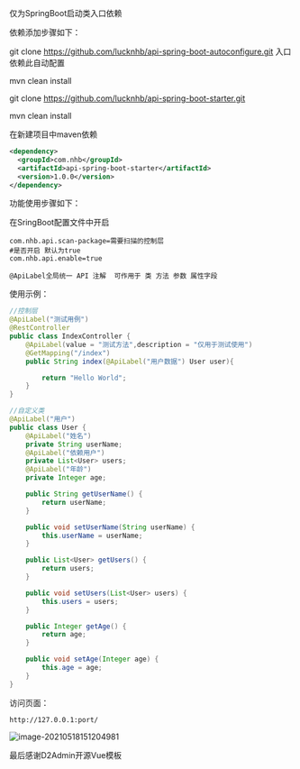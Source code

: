 仅为SpringBoot启动类入口依赖

依赖添加步骤如下：

git clone  https://github.com/lucknhb/api-spring-boot-autoconfigure.git     入口依赖此自动配置

mvn  clean  install

git clone https://github.com/lucknhb/api-spring-boot-starter.git

mvn  clean  install

在新建项目中maven依赖

```xml
<dependency>
  <groupId>com.nhb</groupId>
  <artifactId>api-spring-boot-starter</artifactId>
  <version>1.0.0</version>
</dependency>
```

功能使用步骤如下：

在SringBoot配置文件中开启

```properties
com.nhb.api.scan-package=需要扫描的控制层
#是否开启 默认为true
com.nhb.api.enable=true  
```

```wiki
@ApiLabel全局统一 API 注解  可作用于 类 方法 参数 属性字段
```

使用示例：

```java
//控制层
@ApiLabel("测试用例")
@RestController
public class IndexController {
    @ApiLabel(value = "测试方法",description = "仅用于测试使用")
    @GetMapping("/index")
    public String index(@ApiLabel("用户数据") User user){

        return "Hello World";
    }
}

//自定义类
@ApiLabel("用户")
public class User {
    @ApiLabel("姓名")
    private String userName;
    @ApiLabel("依赖用户")
    private List<User> users;
    @ApiLabel("年龄")
    private Integer age;

    public String getUserName() {
        return userName;
    }

    public void setUserName(String userName) {
        this.userName = userName;
    }

    public List<User> getUsers() {
        return users;
    }

    public void setUsers(List<User> users) {
        this.users = users;
    }

    public Integer getAge() {
        return age;
    }

    public void setAge(Integer age) {
        this.age = age;
    }
}
```

访问页面：

```http
http://127.0.0.1:port/
```

![image-20210518151204981](C:/Users/luck_nhb/AppData/Roaming/Typora/typora-user-images/image-20210518151204981.png)

 最后感谢D2Admin开源Vue模板